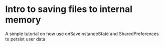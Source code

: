 # Intro to saving files to internal memory
A simple tutorial on how use onSaveInstanceState and SharedPreferences to persist user data
